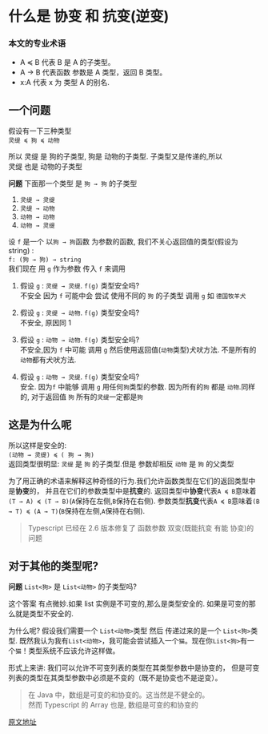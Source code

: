 # 什么是 协变 和 抗变(逆变)

### 本文的专业术语

- A ≼ B 代表 B 是 A 的子类型。
- A → B 代表函数 参数是 A 类型，返回 B 类型。
- x:A 代表 x 为 类型 A 的别名.

## 一个问题

假设有一下三种类型  
`灵缇 ≼ 狗 ≼ 动物`

所以 灵缇 是 狗的子类型, 狗是 动物的子类型. 子类型又是传递的,所以  
灵缇 也是 动物的子类型

**问题** 下面那一个类型 是 `狗 → 狗` 的子类型

1. `灵缇 → 灵缇`
2. `灵缇 → 动物`
3. `动物 → 动物`
4. `动物 → 灵缇`

设 `f` 是一个 以`狗 → 狗`函数 为参数的函数,
我们不关心返回值的类型(假设为 string) :  
`f: (狗 → 狗) → string`  
我们现在 用 `g` 作为参数 传入 `f` 来调用

1. 假设 `g` : `灵缇 → 灵缇`. `f(g)` 类型安全吗?  
   不安全 因为 `f` 可能中会 尝试 使用不同的 `狗` 的子类型 调用 `g`
   如 `德国牧羊犬`

2. 假设 `g` : `灵缇 → 动物`. `f(g)` 类型安全吗?  
   不安全, 原因同 1
3. 假设 `g` : `动物 → 动物`. `f(g)` 类型安全吗?  
   不安全,因为 `f` 中可能 调用 `g`
   然后使用返回值(`动物`类型)犬吠方法.
   不是所有的`动物`都有犬吠方法.
4. 假设 `g` : `动物 → 灵缇`. `f(g)` 类型安全吗?  
   安全. 因为`f` 中能够 调用 `g` 用任何`狗`类型的参数.
   因为所有的`狗` 都是 `动物`.同样的, 对于返回值 `狗`
   所有的`灵缇`一定都是`狗`

## 这是为什么呢

所以这样是安全的:  
`(动物 → 灵缇) ≼ ( 狗 → 狗)`  
返回类型很明显: `灵缇` 是 `狗` 的子类型.但是 参数却相反 `动物` 是
`狗` 的父类型

为了用正确的术语来解释这种奇怪的行为.我们允许函数类型在它们的返回类型中是**协变**的，
并且在它们的参数类型中是**抗变**的.
返回类型中**协变**代表`A ≼ B`意味着`(T → A) ≼ (T → B)`(`A`保持在左侧,`B`保持在右侧).
参数类型**抗变**代表`A ≼ B`意味着`(B → T) ≼ (A → T)`(`B`保持在左侧,`A`保持在右侧).

> Typescript 已经在 2.6 版本修复了 函数参数 双变(既能抗变 有能 协变)的问题

## 对于其他的类型呢?

**问题** `List<狗>` 是 `List<动物>` 的子类型吗?

这个答案 有点微妙.如果 list 实例是不可变的,那么是类型安全的. 如果是可变的那么就是类型不安全的.

为什么呢? 假设我们需要一个 `List<动物>`类型 然后 传递过来的是一个 `List<狗>`类型.
既然我认为我有`List<动物>`，我可能会尝试插入一个`猫`。现在你`List<狗>`有一个`猫`！类型系统不应该允许这样做。

形式上来讲: 我们可以允许不可变列表的类型在其类型参数中是协变的，
但是可变列表的类型在其类型参数中必须是不变的（既不是协变也不是逆变）。

> 在 Java 中，数组是可变的和协变的。这当然是不健全的。  
> 然而 Typescript 的 Array 也是, 数组是可变的和协变的

[原文地址](https://www.stephanboyer.com/post/132/what-are-covariance-and-contravariance)
